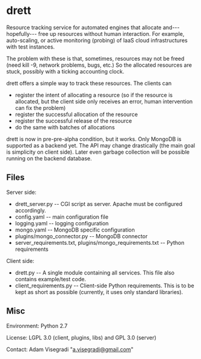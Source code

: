 drett
=====

Resource tracking service for automated engines that allocate and---hopefully---
free up resources without human interaction. For example, auto-scaling, or active
monitoring (probing) of IaaS cloud infrastructures with test instances.

The problem with these is that, sometimes, resources may not be freed (need kill -9,
network problems, bugs, etc.) So the allocated resources are stuck, possibly with
a ticking accounting clock.

drett offers a simple way to track these resources. The clients can
- register the intent of allocating a resource (so if the resource is allocated, but the client side only receives an error, human intervention can fix the problem)
- register the successful allocation of the resource
- register the successful release of the resource
- do the same with batches of allocations

drett is now in pre-pre-alpha condition, but it works. Only MongoDB is supported as
a backend yet. The API may change drastically (the main goal is simplicity on
client side). Later even garbage collection will be possible running on the backend
database. 

Files
-----

Server side:
- drett\_server.py -- CGI script as server. Apache must be configured accordingly.
- config.yaml -- main configuration file
- logging.yaml -- logging configuration
- mongo.yaml -- MongoDB specific configuration
- plugins/mongo\_connector.py -- MongoDB connector
- server\_requirements.txt, plugins/mongo\_requirements.txt -- Python requirements

Client side:
- drett.py -- A single module containing all services. This file also contains
              example/test code.
- client\_requirements.py -- Client-side Python requirements. This is to be kept
                             as short as possible (currently, it uses only standard
                             libraries).

Misc
----

Environment: Python 2.7

License: LGPL 3.0 (client, plugins, libs) and GPL 3.0 (server)

Contact: Adam Visegradi "a.visegradi@gmail.com"
